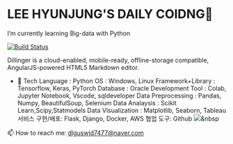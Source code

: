 # LEE HYUNJUNG'S DAILY COIDNG👋
I’m currently learning Big-data with Python

[![Build Status](https://travis-ci.org/joemccann/dillinger.svg?branch=master)](https://travis-ci.org/joemccann/dillinger)

Dillinger is a cloud-enabled, mobile-ready, offline-storage compatible,
AngularJS-powered HTML5 Markdown editor.

-  🌱 Tech
    Language : Python 
    OS : Windows, Linux
    Framework+Library : Tensorflow, Keras, PyTorch
    Database : Oracle
    Development Tool : Colab, Jupyter Notebook, Vscode, sqldeveloper
    Data Preprocessing : Pandas, Numpy, BeautifulSoup, Selenium
    Data Analaysis : Scikit Learn,Scipy,Statmodels
    Data Visualization : Matplotlib, Seaborn, Tableau
    서비스 구현/배포: Flask, Django, Docker, AWS 
    협업 도구: Github
<img src="https://img.shields.io/badge/Python-3766AB?style=flat-square&logo=Python&logoColor=white"/></a>&nbsp     
    
    
    
    
 📫 How to reach me: dlguswjd7477@naver.com
<!--
**hyunjung28/hyunjung28** is a ✨ _special_ ✨ repository because its `README.md` (this file) appears on your GitHub profile.

Here are some ideas to get you started:

- 🔭 I’m currently working on ...
- 🌱 
- 👯 I’m looking to collaborate on ...
- 🤔 I’m looking for help with ...
- 💬 Ask me about ...
- 📫 How to reach me: dlguswjd7477@naver.com
- 😄 Pronouns: ...
- ⚡ Fun fact: ...
-->
